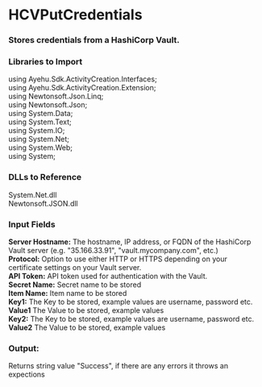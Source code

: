 <h1>HCVPutCredentials</h1>
<h3>Stores credentials from a HashiCorp Vault.</h3>

<h3>Libraries to Import</h3>
using Ayehu.Sdk.ActivityCreation.Interfaces;<br>
using Ayehu.Sdk.ActivityCreation.Extension;<br>
using Newtonsoft.Json.Linq;<br>
using Newtonsoft.Json;<br>
using System.Data;<br>
using System.Text;<br>
using System.IO;<br>
using System.Net;<br>
using System.Web;<br>
using System;<br>


<h3>DLLs to Reference</h3>
System.Net.dll<br>
Newtonsoft.JSON.dll<br>

<h3>Input Fields</h3>
<b>Server Hostname:</b> The hostname, IP address, or FQDN of the HashiCorp Vault server (e.g. "35.166.33.91", "vault.mycompany.com", etc.)<br>
<b>Protocol:</b> Option to use either HTTP or HTTPS depending on your certificate settings on your Vault server.<br>
<b>API Token:</b> API token used for authentication with the Vault.<br>
<b>Secret Name:</b> Secret name to be stored <br>
<b>Item Name:</b> Item name to be stored <br>
<b>Key1:</b> The Key to be stored, example values are username, password etc. <br>
<b>Value1</b> The Value to be stored, example values <br>
<b>Key2:</b> The Key to be stored, example values are username, password etc. <br>
<b>Value2</b> The Value to be stored, example values <br>

<h3>Output:</h3>
Returns string value "Success", if there are any errors it throws an expections
